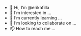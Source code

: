 - 👋 Hi, I’m @erikafilla
- 👀 I’m interested in ...
- 🌱 I’m currently learning ...
- 💞️ I’m looking to collaborate on ...
- 📫 How to reach me ...

<!---
erikafilla/erikafilla is a ✨ special ✨ repository because its `README.md` (this file) appears on your GitHub profile.
You can click the Preview link to take a look at your changes.
--->
